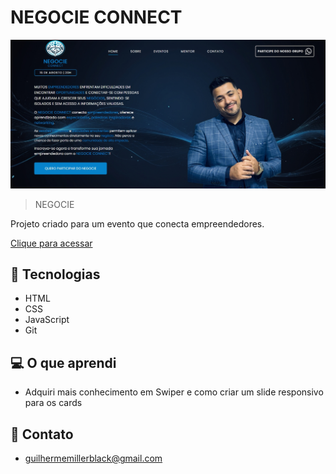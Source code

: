 # NEGOCIE CONNECT

![preview](./preview.jpeg)

> NEGOCIE

Projeto criado para um evento que conecta empreendedores.

[Clique para acessar](https://negocieconnect.com.br/)


## 🚀 Tecnologias

- HTML
- CSS
- JavaScript
- Git


## 💻 O que aprendi

- Adquiri mais conhecimento em Swiper e como criar um slide responsivo para os cards

## 📨 Contato

- guilhermemillerblack@gmail.com